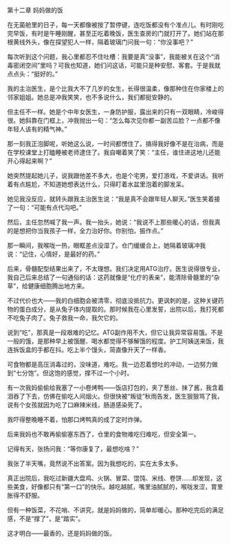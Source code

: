 第十二章 妈妈做的饭

在无菌舱里的日子，每一天都像被按了暂停键，连吃饭都没有个准点儿。有时刚吃完早饭，有时是午睡刚醒，甚至正吃着晚饭，医生查房的门就打开了。她们站在那根黄线外头，像在探望犯人一样，隔着玻璃门问我一句：“你没事吧？”

每次听到这个问题，我心里都忍不住吐槽：我要是真“没事”，我能被关在这个“消毒密闭空间”里吗？可我也知道，她们问这话，可能只是种安慰、客套。于是我就点点头：“挺好的。”

我的主治医生，是个比我大不了几岁的女生，长得很温柔，像那种住在你家楼上的邻家姐姐。她总是冲我笑笑，也不多说什么，我们都挺安静的。

但主任不一样。她是个中年女医生，一身防护服，露出来的只有一双眼睛，冷峻得很。她斜靠在门框上，冲我抛出一句：“怎么每次见你都一副苦瓜脸？一点都不像年轻人该有的精气神。”

那一刻我正泡脚呢，听她这么说，一时间都愣住了。搞得我好像不是在治病，而是在学校课堂上打瞌睡被老师逮住了。我自嘲着笑了笑：“主任，谁住进这地儿还能开心得起来啊？”

她突然提起她儿子，说我跟他差不多大，也是个宅男，爱打游戏，不爱讲话。我听着有点尴尬，不知道她想表达什么，只得盯着水盆里泡着的脚发呆。

她见我没反应，就转头跟我主治医生说：“我是真不会跟年轻人聊天。”医生笑着接了一句：“可能有点代沟吧。”

然后，主任忽然喊了我一声。我一抬头，她说：“我说不上那些暖心的话，但我真的是想把你当我孩子一样，全力治好你。你别怕，振作点。”

那一瞬间，我喉咙一热，眼眶差点没湿了。仓门缓缓合上，她隔着玻璃冲我说：“记住，心情好，是最好的药。”

后来，骨髓配型结果出来了，不太理想。我们决定用ATG治疗。医生说得很专业，我自己后来总结了一句通俗的话：这药就像是“化疗的表亲”，能清除骨髓里的“杂草”，给健康细胞腾出地方来。

不过代价也大——我的白细胞会被清零，彻底没抵抗力。更讽刺的是，这种关键药物的蛋白成分，是从兔子体内提取的。那时候我在心里发誓，出院以后，我打死都不吃兔子肉了。兔子救我一命，我欠它的。

说到“吃”，那真是一段艰难的记忆。ATG副作用不大，但它让我异常容易饿。不是一般的饿，是那种早上被饿醒、喝水都觉得不够解饿的程度。护工阿姨送来饭，我连拆饭盒的手都在抖。吃上半个馒头，简直像升天了一样香。

可食物都是高压消毒过的，没味道，难吃。我一边忍着想吐的冲动，一边努力做到“七分饱”。但这饱的感觉，撑不过一个小时。

有一次我妈偷偷给我塞了一小卷烤鸭——饭店打包的，夹了葱丝、抹了酱，我含着泪吞了下去，仿佛在偷吃人间烟火。但很快被“叛徒”秋雨告发，医生狠狠骂了我，说有个女孩就因为吃了口麻辣米线，肠道感染死了。

我吓得整晚睡不着，怕那口烤鸭真的成了定时炸弹。

后来我妈也不敢再偷偷塞东西了，仓里的食物难吃归难吃，但安全第一。

记得有天，张扬问我：“等你康复了，最想吃啥？”

我张了半天嘴，竟然说不出答案。因为我想吃的，实在太多太多。

真正出院后，我吃过新疆大盘鸡、火锅、冒菜、馄饨、米线、卷饼……却发现，这些美食，好像都只有“第一口”的快乐。越吃越腻，嘴里油腻腻的，喉咙发涩，胃里胀得不舒服。

但有一种饭菜，不花哨、不讲究，就是妈妈做的，简单却暖心。那种吃完后的满足感，不是“撑了”，是“踏实”。

这才明白——最香的，还是妈妈做的饭。